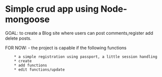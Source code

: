 # Simple crud app using Node-mongoose

GOAL:	 to create a Blog site where users can post
	comments,register add delete posts.

FOR NOW:
	- the project is capable if the following functions
		

		* a simple registration using passport, a little session handling
		* create
		* add functions
		* edit functions/update
